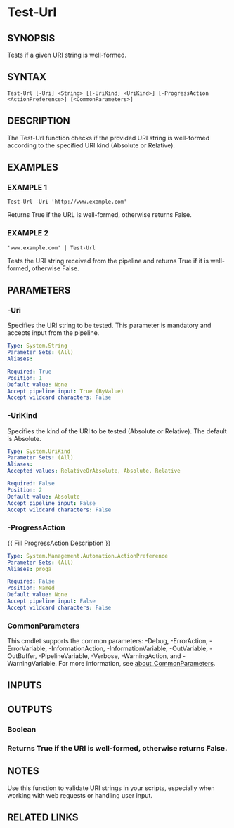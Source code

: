 ﻿---
external help file: WozTools-help.xml
Module Name: WozTools
online version: https://github.com/Woznet/WozTools/blob/main/docs/Test-Url.md
schema: 2.0.0
---

# Test-Url

## SYNOPSIS
Tests if a given URI string is well-formed.

## SYNTAX

```
Test-Url [-Uri] <String> [[-UriKind] <UriKind>] [-ProgressAction <ActionPreference>] [<CommonParameters>]
```

## DESCRIPTION
The Test-Url function checks if the provided URI string is well-formed according to the specified URI kind (Absolute or Relative).

## EXAMPLES

### EXAMPLE 1
```
Test-Url -Uri 'http://www.example.com'
```

Returns True if the URL is well-formed, otherwise returns False.

### EXAMPLE 2
```
'www.example.com' | Test-Url
```

Tests the URI string received from the pipeline and returns True if it is well-formed, otherwise False.

## PARAMETERS

### -Uri
Specifies the URI string to be tested.
This parameter is mandatory and accepts input from the pipeline.

```yaml
Type: System.String
Parameter Sets: (All)
Aliases:

Required: True
Position: 1
Default value: None
Accept pipeline input: True (ByValue)
Accept wildcard characters: False
```

### -UriKind
Specifies the kind of the URI to be tested (Absolute or Relative).
The default is Absolute.

```yaml
Type: System.UriKind
Parameter Sets: (All)
Aliases:
Accepted values: RelativeOrAbsolute, Absolute, Relative

Required: False
Position: 2
Default value: Absolute
Accept pipeline input: False
Accept wildcard characters: False
```

### -ProgressAction
{{ Fill ProgressAction Description }}

```yaml
Type: System.Management.Automation.ActionPreference
Parameter Sets: (All)
Aliases: proga

Required: False
Position: Named
Default value: None
Accept pipeline input: False
Accept wildcard characters: False
```

### CommonParameters
This cmdlet supports the common parameters: -Debug, -ErrorAction, -ErrorVariable, -InformationAction, -InformationVariable, -OutVariable, -OutBuffer, -PipelineVariable, -Verbose, -WarningAction, and -WarningVariable. For more information, see [about_CommonParameters](http://go.microsoft.com/fwlink/?LinkID=113216).

## INPUTS

## OUTPUTS

### Boolean
### Returns True if the URI is well-formed, otherwise returns False.
## NOTES
Use this function to validate URI strings in your scripts, especially when working with web requests or handling user input.

## RELATED LINKS
